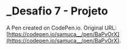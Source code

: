 # _Desafio 7  - Projeto

A Pen created on CodePen.io. Original URL: [https://codepen.io/samuca__/pen/BaPvOrX](https://codepen.io/samuca__/pen/BaPvOrX).

